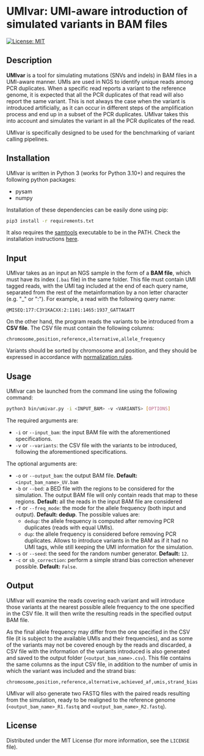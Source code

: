 # UMIvar: UMI-aware introduction of simulated variants in BAM files

[![License: MIT](https://img.shields.io/badge/License-MIT-yellow.svg)](https://opensource.org/licenses/MIT)

## Description

**UMIvar** is a tool for simulating mutations (SNVs and indels) in BAM files in a UMI-aware manner. UMIs are used in NGS to identify unique reads among PCR duplicates. When a specific read reports a variant to the reference genome, it is expected that all the PCR duplicates of that read will also report the same variant. This is not always the case when the variant is introduced artificially, as it can occur in different steps of the amplification process and end up in a subset of the PCR duplicates. UMIvar takes this into account and simulates the variant in all the PCR duplicates of the read.

UMIvar is specifically designed to be used for the benchmarking of variant calling pipelines.

## Installation

UMIvar is written in Python 3 (works for Python 3.10+) and requires the following python packages:

- pysam
- numpy

Installation of these dependencies can be easily done using pip:

```bash
pip3 install -r requirements.txt
```

It also requires the [samtools](http://www.htslib.org/) executable to be in the PATH. Check the installation instructions [here](http://www.htslib.org/download/).

## Input

UMIvar takes as an input an NGS sample in the form of a **BAM file**, which must have its index (`.bai` file) in the same folder. This file must contain UMI tagged reads, with the UMI tag included at the end of each query name, separated from the rest of the metainformation by a non letter character (e.g. "_" or ":"). For example, a read with the following query name:

```text
@MISEQ:177:C3Y1KACXX:2:1101:1465:1937_GATTAGATT
```

On the other hand, the program reads the variants to be introduced from a **CSV file**. The CSV file must contain the following columns:

```text
chromosome,position,reference,alternative,allele_frequency
```

Variants should be sorted by chromosome and position, and they should be expressed in accordance with [normalization rules](https://genome.sph.umich.edu/wiki/Variant_Normalization).

## Usage

UMIvar can be launched from the command line using the following command:

```bash
python3 bin/umivar.py -i <INPUT_BAM> -v <VARIANTS> [OPTIONS]
```

The required arguments are:

- `-i` or `--input_bam`: the input BAM file with the aforementioned specifications.
- `-v` or `--variants`: the CSV file with the variants to be introduced, following the aforementioned specifications.

The optional arguments are:

- `-o` or `--output_bam`: the output BAM file. **Default:** `<input_bam_name>_UV.bam`
- `-b` or `--bed`: a BED file with the regions to be considered for the simulation. The output BAM file will only contain reads that map to these regions. **Default:** all the reads in the input BAM file are considered
- `-f` or `--freq_mode`: the mode for the allele frequency (both input and output). **Default: dedup**. The possible values are:
  - `dedup`: the allele frequency is computed after removing PCR duplicates (reads with equal UMIs).
  - `dup`: the allele frequency is considered before removing PCR duplicates. Allows to introduce variants in the BAM as if it had no UMI tags, while still keeping the UMI information for the simulation.
- `-s` or `--seed`: the seed for the random number generator. **Default:** `12`.
- `-c` or `sb_correction`: perform a simple strand bias correction whenever possible. **Default:** `False`.

## Output

UMIvar will examine the reads covering each variant and will introduce those variants at the nearest possible allele frequency to the one specified in the CSV file. It will then write the resulting reads in the specified output BAM file.

As the final allele frequency may differ from the one specified in the CSV file (it is subject to the available UMIs and their frequencies), and as some of the variants may not be covered enough by the reads and discarded, a CSV file with the information of the variants introduced is also generated and saved to the output folder (`<output_bam_name>.csv`). This file contains the same columns as the input CSV file, in addition to the number of umis in which the variant was included and the strand bias:

```text
chromosome,position,reference,alternative,achieved_af,umis,strand_bias
```

UMIvar will also generate two FASTQ files with the paired reads resulting from the simulation, ready to be realigned to the reference genome (`<output_bam_name>_R1.fastq` and `<output_bam_name>_R2.fastq`).

## License

Distributed under the MIT License (for more information, see the `LICENSE` file).
